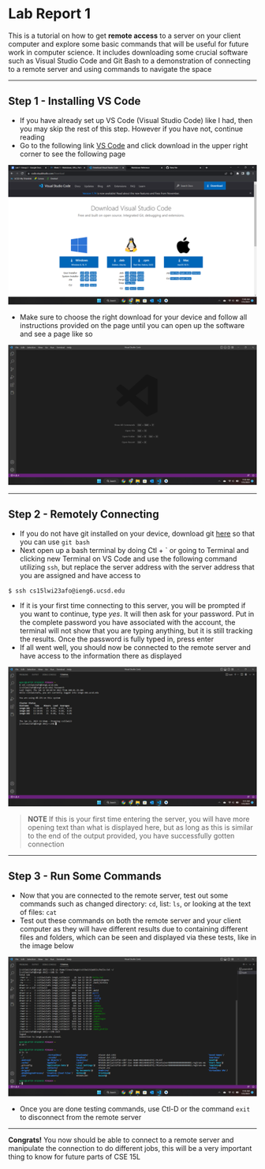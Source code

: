 # Lab Report 1
This is a tutorial on how to get **remote access** to a server on your client computer and explore some basic commands that will be useful for 
future work in computer science. It includes downloading some crucial software such as Visual Studio Code and Git Bash to a demonstration of connecting
to a remote server and using commands to navigate the space

---

## Step 1 - Installing VS Code
* If you have already set up VS Code (Visual Studio Code) like I had, then you may skip the rest of this step. However if you have not, continue reading
* Go to the following link [VS Code](https://code.visualstudio.com/) and click download in the upper right corner to see the following page

![VS Code Download Page](Screenshot%20(8).png)

* Make sure to choose the right download for your device and follow all instructions provided on the page until you can open up the software and see a page like so

![VS Code Blank Page](Screenshot%20(6).png)

---

## Step 2 - Remotely Connecting
* If you do not have git installed on your device, download git [here](https://gitforwindows.org/) so that you can use `git bash`
* Next open up a bash terminal by doing Ctl + \` or going to Terminal and clicking new Terminal on VS Code and use the following command utilizing `ssh`, but replace the server address with the server address that you are assigned and have access to
```
$ ssh cs15lwi23afo@ieng6.ucsd.edu
```
* If it is your first time connecting to this server, you will be prompted if you want to continue, type *yes*. It will then ask for your password. Put in the complete password you have associated with the account, the terminal will not show that you are typing anything, but it is still tracking the results. Once the password is fully typed in, press enter
* If all went well, you should now be connected to the remote server and have access to the information there as displayed

![Entered Remote Server](Screenshot%20(7).png)

>**NOTE** If this is your first time entering the server, you will have more opening text than what is displayed here, but as long as this is similar to the end of the output provided, you have successfully gotten connection

---

## Step 3 - Run Some Commands
* Now that you are connected to the remote server, test out some commands such as changed directory: `cd`, list: `ls`, or looking at the text of files: `cat`
* Test out these commands on both the remote server and your client computer as they will have different results due to containing different files and folders, which can be seen and displayed via these tests, like in the image below

![Tested Commands](Screenshot%20(5).png)

* Once you are done testing commands, use Ctl-D or the command `exit` to disconnect from the remote server

---

**Congrats!** You now should be able to connect to a remote server and manipulate the connection to do different jobs, this will be a very important thing to know for future parts of CSE 15L

